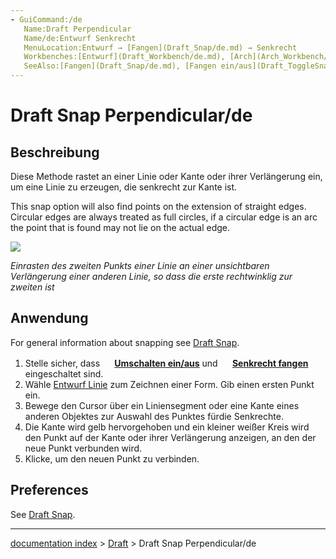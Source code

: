 ```yaml
---
- GuiCommand:/de
   Name:Draft Perpendicular
   Name/de:Entwurf Senkrecht
   MenuLocation:Entwurf → [Fangen](Draft_Snap/de.md) → Senkrecht
   Workbenches:[Entwurf](Draft_Workbench/de.md), [Arch](Arch_Workbench/de.md)
   SeeAlso:[Fangen](Draft_Snap/de.md), [Fangen ein/aus](Draft_ToggleSnap/de.md)
---
```


# Draft Snap Perpendicular/de


</div>

## Beschreibung


<div class="mw-translate-fuzzy">

Diese Methode rastet an einer Linie oder Kante oder ihrer Verlängerung ein, um eine Linie zu erzeugen, die senkrecht zur Kante ist.


</div>

This snap option will also find points on the extension of straight edges. Circular edges are always treated as full circles, if a circular edge is an arc the point that is found may not lie on the actual edge.

![](images/Draft_Snap_Perpendicular_example.png )


<div class="mw-translate-fuzzy">


*Einrasten des zweiten Punkts einer Linie an einer unsichtbaren Verlängerung einer anderen Linie, so dass die erste rechtwinklig zur zweiten ist*


</div>

## Anwendung

For general information about snapping see [Draft Snap](Draft_Snap.md).


<div class="mw-translate-fuzzy">

1.  Stelle sicher, dass **<img src="images/Snap_Lock.svg" width=16px> [Umschalten ein/aus](Draft_ToggleSnap/de.md)** und **<img src="images/Snap_Perpendicular.svg" width=16px> [Senkrecht fangen](Draft_Perpendicular/de.md)** eingeschaltet sind.
2.  Wähle [Entwurf Linie](Draft_Line/de.md) zum Zeichnen einer Form. Gib einen ersten Punkt ein.
3.  Bewege den Cursor über ein Liniensegment oder eine Kante eines anderen Objektes zur Auswahl des Punktes fürdie Senkrechte.
4.  Die Kante wird gelb hervorgehoben und ein kleiner weißer Kreis wird den Punkt auf der Kante oder ihrer Verlängerung anzeigen, an den der neue Punkt verbunden wird.
5.  Klicke, um den neuen Punkt zu verbinden.


</div>

## Preferences

See [Draft Snap](Draft_Snap#Preferences.md).


<div class="mw-translate-fuzzy">





</div>

---
[documentation index](../README.md) > [Draft](Draft_Workbench.md) > Draft Snap Perpendicular/de
